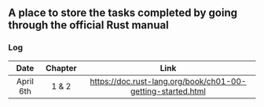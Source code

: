 ## A place to store the tasks completed by going through the official Rust manual 
### Log
Date |Chapter |Link
:----:|:----:|:----:|
April 6th|1 & 2|https://doc.rust-lang.org/book/ch01-00-getting-started.html|
